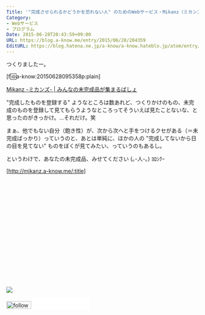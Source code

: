 ```yaml
---
Title: '"完成させられるかどうかを恐れない人" のためのWebサービス・Mikanz（ミカンズ）をつくりました'
Category:
- Webサービス
- プログラム
Date: 2015-06-28T20:43:59+09:00
URL: https://blog.a-know.me/entry/2015/06/28/204359
EditURL: https://blog.hatena.ne.jp/a-know/a-know.hateblo.jp/atom/entry/8454420450099227459
---
```


つくりましたー。


[f:id:a-know:20150628095358p:plain]


[Mikanz -ミカンズ- | みんなの未完成品が集まるばしょ](http://mikanz.a-know.me/)


"完成したものを登録する" ようなところは数あれど、つくりかけのもの、未完成のものを登録して見てもらうようなところってそういえば見たことないな、と思ったのがきっかけ。...それだけ。笑


まぁ、他でもない自分（飽き性）が、次から次へと手をつけるクセがある（＝未完成ばっかり）っていうのと、あとは単純に、ほかの人の "完成してないから日の目を見てない" ものをぼくが見てみたい、っていうのもあるし。


というわけで、あなたの未完成品、みせてください (｡-人-｡) ﾖﾛｼｸｰ


[http://mikanz.a-know.me/:title]


<div>
<br>
<script async src="//pagead2.googlesyndication.com/pagead/js/adsbygoogle.js"></script>
<!-- article-bottom2 -->
<ins class="adsbygoogle"
     style="display:inline-block;width:300px;height:250px"
     data-ad-client="ca-pub-3463034538369189"
     data-ad-slot="5274552934"></ins>
<script>
(adsbygoogle = window.adsbygoogle || []).push({});
</script>

<a href="http://bit.ly/grass-graph" target='blank' rel="nofollow"><img src="https://cdn-ak.f.st-hatena.com/images/fotolife/a/a-know/20170405/20170405220342.png"></a>
<br>
</div>

<div>
<a href='http://cloud.feedly.com/#subscription%2Ffeed%2Fhttp%3A%2F%2Fblog.a-know.me%2Ffeed'  target='blank'><img id='feedlyFollow' src='//s3.feedly.com/img/follows/feedly-follow-rectangle-volume-small_2x.png' alt='follow us in feedly' width='65' height='20'></a>



<iframe src="//blog.hatena.ne.jp/a-know/a-know.hateblo.jp/subscribe/iframe" allowtransparency="true" frameborder="0" scrolling="no" width="150" height="28"></iframe>
</div>
